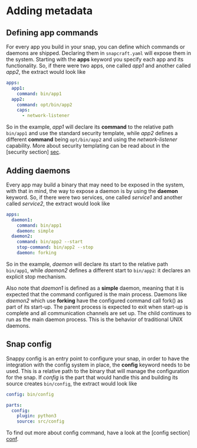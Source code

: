 # Adding metadata

## Defining app commands

For every app you build in your snap, you can define which commands or
daemons are shipped. Declaring them in `snapcraft.yaml` will expose them in
the system. Starting with the **apps** keyword you specify each app and its
functionality. So, if there were two apps, one called *app1* and another
called *app2*, the extract would look like

```yaml
apps:
  app1:
    command: bin/app1
  app2:
    command: opt/bin/app2
    caps:
      - network-listener
```

So in the example, *app1* will declare its **command** to the relative path
`bin/app1` and use the standard security template, while *app2* defines a
different **command** being `opt/bin/app2` and using the *network-listener*
capability. More about security templating can be read about in the
[security section] [sec].


## Adding daemons

Every app may build a binary that may need to be exposed in the system, with
that in mind, the way to expose a daemon is by using the **daemon**
keyword. So, if there were two services, one called *service1* and another
called *service2*, the extract would look like

```yaml
apps:
  daemon1:
    command: bin/app1
    daemon: simple
  daemon2:
    command: bin/app2 --start
    stop-command: bin/app2 --stop
    daemon: forking
```

So in the example, *daemon* will declare its start to the relative path
`bin/app1`, while *daemon2* defines a different start to `bin/app2`: it
declares an explicit stop mechanism.

Also note that *daemon1* is defined as a **simple** daemon, meaning that it
is expected that the command configured is the main process. Daemons like
*daemon2* which use **forking** have the configured command call fork() as
part of its start-up. The parent process is expected to exit when start-up is
complete and all communication channels are set up. The child continues to
run as the main daemon process. This is the behavior of traditional UNIX
daemons.

## Snap config

Snappy config is an entry point to configure your snap, in order to have the
integration with the config system in place, the **config** keyword needs to
be used. This is a relative path to the binary that will manage the
configuration for the snap. If *config* is the part that would handle this
and building its source creates `bin/config`, the extract would look like

```yaml
config: bin/config

parts:
  config:
    plugin: python3
    source: src/config
```

To find out more about config command, have a look at the [config section]
[conf].


[conf]: https://developer.ubuntu.com/snappy/guides/config-command/
[sec]: https://developer.ubuntu.com/snappy/guides/security-policy/
